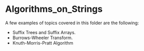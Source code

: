 # Algorithms_on_Strings

A few examples of topics covered in this folder are the following:

* Suffix Trees and Suffix Arrays.
* Burrows-Wheeler Transform.
* Knuth-Morris-Pratt Algorithm
